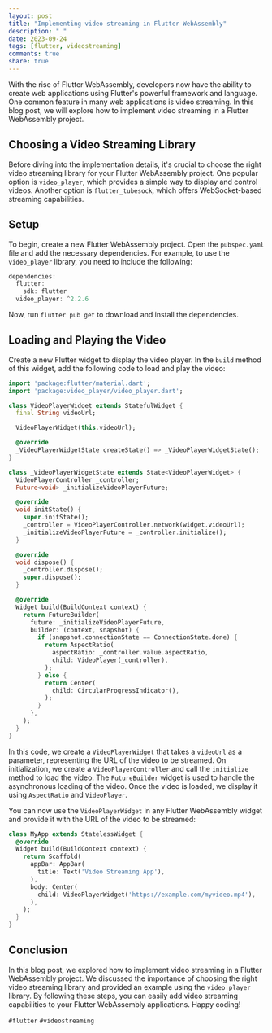 ```yaml
---
layout: post
title: "Implementing video streaming in Flutter WebAssembly"
description: " "
date: 2023-09-24
tags: [flutter, videostreaming]
comments: true
share: true
---
```


With the rise of Flutter WebAssembly, developers now have the ability to create web applications using Flutter's powerful framework and language. One common feature in many web applications is video streaming. In this blog post, we will explore how to implement video streaming in a Flutter WebAssembly project.

## Choosing a Video Streaming Library

Before diving into the implementation details, it's crucial to choose the right video streaming library for your Flutter WebAssembly project. One popular option is `video_player`, which provides a simple way to display and control videos. Another option is `flutter_tubesock`, which offers WebSocket-based streaming capabilities.

## Setup

To begin, create a new Flutter WebAssembly project. Open the `pubspec.yaml` file and add the necessary dependencies. For example, to use the `video_player` library, you need to include the following:

```dart
dependencies:
  flutter:
    sdk: flutter
  video_player: ^2.2.6
```

Now, run `flutter pub get` to download and install the dependencies.

## Loading and Playing the Video

Create a new Flutter widget to display the video player. In the `build` method of this widget, add the following code to load and play the video:

```dart
import 'package:flutter/material.dart';
import 'package:video_player/video_player.dart';

class VideoPlayerWidget extends StatefulWidget {
  final String videoUrl;

  VideoPlayerWidget(this.videoUrl);

  @override
  _VideoPlayerWidgetState createState() => _VideoPlayerWidgetState();
}

class _VideoPlayerWidgetState extends State<VideoPlayerWidget> {
  VideoPlayerController _controller;
  Future<void> _initializeVideoPlayerFuture;

  @override
  void initState() {
    super.initState();
    _controller = VideoPlayerController.network(widget.videoUrl);
    _initializeVideoPlayerFuture = _controller.initialize();
  }

  @override
  void dispose() {
    _controller.dispose();
    super.dispose();
  }

  @override
  Widget build(BuildContext context) {
    return FutureBuilder(
      future: _initializeVideoPlayerFuture,
      builder: (context, snapshot) {
        if (snapshot.connectionState == ConnectionState.done) {
          return AspectRatio(
            aspectRatio: _controller.value.aspectRatio,
            child: VideoPlayer(_controller),
          );
        } else {
          return Center(
            child: CircularProgressIndicator(),
          );
        }
      },
    );
  }
}
```

In this code, we create a `VideoPlayerWidget` that takes a `videoUrl` as a parameter, representing the URL of the video to be streamed. On initialization, we create a `VideoPlayerController` and call the `initialize` method to load the video. The `FutureBuilder` widget is used to handle the asynchronous loading of the video. Once the video is loaded, we display it using `AspectRatio` and `VideoPlayer`.

You can now use the `VideoPlayerWidget` in any Flutter WebAssembly widget and provide it with the URL of the video to be streamed:

```dart
class MyApp extends StatelessWidget {
  @override
  Widget build(BuildContext context) {
    return Scaffold(
      appBar: AppBar(
        title: Text('Video Streaming App'),
      ),
      body: Center(
        child: VideoPlayerWidget('https://example.com/myvideo.mp4'),
      ),
    );
  }
}
```

## Conclusion

In this blog post, we explored how to implement video streaming in a Flutter WebAssembly project. We discussed the importance of choosing the right video streaming library and provided an example using the `video_player` library. By following these steps, you can easily add video streaming capabilities to your Flutter WebAssembly applications. Happy coding!

`#flutter` `#videostreaming`